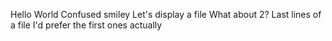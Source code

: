 Hello World
Confused smiley
Let's display a file
 What about 2?
 Last lines of a file
I'd prefer the first ones actually

